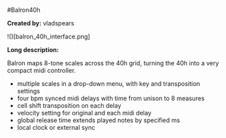 #Balron40h

**Created by:** vladspears

!()[balron_40h_interface.png]

**Long description:**

Balron maps 8-tone scales across the 40h grid, turning the 40h into a very compact midi controller.

* multiple scales in a drop-down menu, with key and transposition settings
* four bpm synced midi delays with time from unison to 8 measures
* cell shift transposition on each delay
* velocity setting for original and each midi delay
* global release time extends played notes by specified ms
* local clock or external sync
